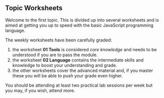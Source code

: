 
## Topic Worksheets

Welcome to the first topic. This is divided up into several worksheets and is aimed at getting you up to speed with the basic JavaScript programming language.

The weekly worksheets have been carefully graded:

1. the worksheet **01 Tools** is considered *core knowledge* and needs to be understood if you are to pass the module.
2. the worksheet **02 Language** contains the intermediate skills and knowledge to boost your understanding and grade.
3. the other worksheets cover the advanced material and, if you master these you will be able to push your grade even higher.

You should be attending at least two practical lab sessions per week but you may, if you wish, attend more.
